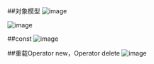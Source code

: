 
##对象模型
![image](https://cloud.githubusercontent.com/assets/6140508/22618970/2985b11a-eb25-11e6-80cc-9be5737fac64.png)


![image](https://cloud.githubusercontent.com/assets/6140508/22619031/5e3a72c8-eb26-11e6-8121-889276b60c39.png)



##const
![image](https://cloud.githubusercontent.com/assets/6140508/22619102/b7137826-eb27-11e6-9718-ec5127c0d8f9.png)


##重载Operator new，Operator delete
![image](https://cloud.githubusercontent.com/assets/6140508/22619160/5443ff52-eb29-11e6-807d-75b3cd7a39ba.png)


